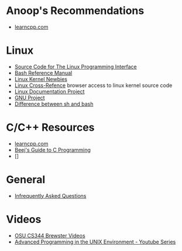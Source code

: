 # Anoop's Recommendations
* [learncpp.com](https://www.learncpp.com/)

#  Linux
* [Source Code for The Linux Programming Interface](https://man7.org/tlpi/code/index.html)
* [Bash Reference Manual](https://www.gnu.org/software/bash/manual/bash.html#Introduction)
* [Linux Kernel Newbies](http://www.kernelnewbies.org/)
* [Linux Cross-Refence](http://www.kernelnewbies.org/) browser access to linux kernel source code
* [Linux Documentation Project](https://tldp.org/docs.html#howto)
* [GNU Project](http://www.gnu.org/)
* [Difference between sh and bash](https://stackoverflow.com/questions/5725296/difference-between-sh-and-bash#comment33976541_5725296)

# C/C++ Resources
* [learncpp.com](https://www.learncpp.com/)
* [Beej's Guide to C Programming](https://beej.us/guide/bgc/html/split/)
* []

# General
* [Infrequently Asked Questions](https://www.seebs.net/faqs/c-iaq.html#section-12)


# Videos
* [OSU CS344 Brewster Videos](https://www.youtube.com/@Stonesand/videos)
* [Advanced Programming in the UNIX Environment - Youtube Series](https://www.youtube.com/watch?v=BsB9Cg6yJc4&list=PL0qfF8MrJ-jxMfirAdxDs9zIiBg2Wug0z&index=1)
